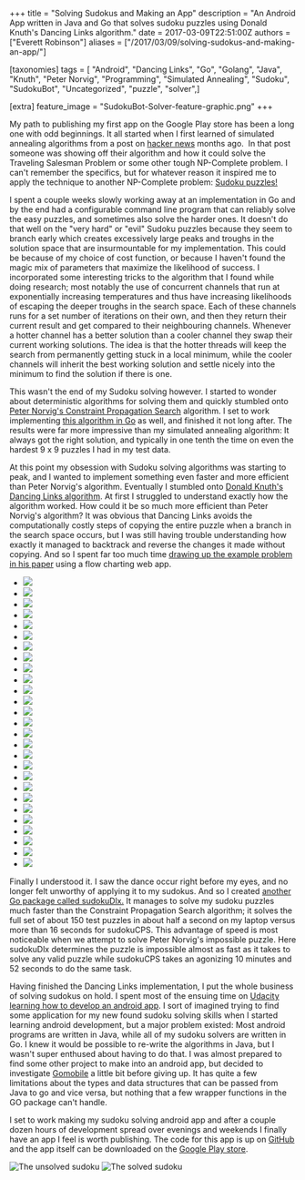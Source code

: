 +++
title = "Solving Sudokus and Making an App"
description = "An Android App written in Java and Go that solves sudoku puzzles using Donald Knuth's Dancing Links algorithm."
date = 2017-03-09T22:51:00Z
authors = ["Everett Robinson"]
aliases = ["/2017/03/09/solving-sudokus-and-making-an-app/"]

[taxonomies]
tags = [ "Android", "Dancing Links", "Go", "Golang", "Java", "Knuth", "Peter Norvig", "Programming", "Simulated Annealing", "Sudoku", "SudokuBot", "Uncategorized", "puzzle", "solver",]

[extra]
feature_image = "SudokuBot-Solver-feature-graphic.png"
+++

My path to publishing my first app on the Google Play store has been a long one with odd beginnings. It all started when I first learned of simulated annealing algorithms from a post on [hacker news](https://news.ycombinator.com/) months ago.  In that post someone was showing off their algorithm and how it could solve the Traveling Salesman Problem or some other tough NP-Complete problem. I can't remember the specifics, but for whatever reason it inspired me to apply the technique to another NP-Complete problem: [Sudoku puzzles!](https://github.com/evjrob/sudokuAnnealing)

I spent a couple weeks slowly working away at an implementation in Go and by the end had a configurable command line program that can reliably solve the easy puzzles, and sometimes also solve the harder ones. It doesn't do that well on the "very hard" or "evil" Sudoku puzzles because they seem to branch early which creates excessively large peaks and troughs in the solution space that are insurmountable for my implementation. This could be because of my choice of cost function, or because I haven't found the magic mix of parameters that maximize the likelihood of success. I incorporated some interesting tricks to the algorithm that I found while doing research; most notably the use of concurrent channels that run at exponentially increasing temperatures and thus have increasing likelihoods of escaping the deeper troughs in the search space. Each of these channels runs for a set number of iterations on their own, and then they return their current result and get compared to their neighbouring channels. Whenever a hotter channel has a better solution than a cooler channel they swap their current working solutions. The idea is that the hotter threads will keep the search from permanently getting stuck in a local minimum, while the cooler channels will inherit the best working solution and settle nicely into the minimum to find the solution if there is one.

This wasn't the end of my Sudoku solving however. I started to wonder about deterministic algorithms for solving them and quickly stumbled onto [Peter Norvig's Constraint Propagation Search](http://norvig.com/sudoku.html) algorithm. I set to work implementing [this algorithm in Go](https://github.com/evjrob/sudokuCps) as well, and finished it not long after. The results were far more impressive than my simulated annealing algorithm: It always got the right solution, and typically in one tenth the time on even the hardest 9 x 9 puzzles I had in my test data.

At this point my obsession with Sudoku solving algorithms was starting to peak, and I wanted to implement something even faster and more efficient than Peter Norvig's algorithm. Eventually I stumbled onto [Donald Knuth's Dancing Links algorithm](https://arxiv.org/abs/cs/0011047). At first I struggled to understand exactly how the algorithm worked. How could it be so much more efficient than Peter Norvig's algorithm? It was obvious that Dancing Links avoids the computationally costly steps of copying the entire puzzle when a branch in the search space occurs, but I was still having trouble understanding how exactly it managed to backtrack and reverse the changes it made without copying. And so I spent far too much time [drawing up the example problem in his paper](https://github.com/evjrob/dancing-links-visualized) using a flow charting web app.

<section class="splide" aria-label="Splide Basic HTML Example">
  <div class="splide__track">
		<ul class="splide__list">
      <li class="splide__slide"><img src="0-Dancing-Links-Start.png"></li>
      <li class="splide__slide"><img src="1-SearchA-CoverA.png"></li>
      <li class="splide__slide"><img src="2-SearchA-CoverD.png"></li>
      <li class="splide__slide"><img src="3-SearchA-CoverG.png"></li>
      <li class="splide__slide"><img src="4-SearchB-CoverB.png"></li>
      <li class="splide__slide"><img src="5-SearchB-CoverC.png"></li>
      <li class="splide__slide"><img src="6-SearchB-CoverF.png"></li>
      <li class="splide__slide"><img src="7-SearchE-CoverE.png"></li>
      <li class="splide__slide"><img src="8-SearchB-UncoverF.png"></li>
      <li class="splide__slide"><img src="9-SearchB-UncoverC.png"></li>
      <li class="splide__slide"><img src="10-SearchB-UncoverB.png"></li>
      <li class="splide__slide"><img src="11-SearchA-UncoverG.png"></li>
      <li class="splide__slide"><img src="12-SearchA-UncoverD.png"></li>
      <li class="splide__slide"><img src="13-SearchA-CoverD.png"></li>
      <li class="splide__slide"><img src="14-SearchB-CoverB.png"></li>
      <li class="splide__slide"><img src="15-SearchB-CoverC.png"></li>
      <li class="splide__slide"><img src="16-SearchB-CoverF.png"></li>
      <li class="splide__slide"><img src="17-SearchB-CoverG.png"></li>
      <li class="splide__slide"><img src="18-SearchE-CoverE.png"></li>
      <li class="splide__slide"><img src="19-SearchB-UncoverG.png"></li>
      <li class="splide__slide"><img src="20-SearchB-UncoverF.png"></li>
      <li class="splide__slide"><img src="21-SearchB-UncoverC.png"></li>
      <li class="splide__slide"><img src="22-SearchB-CoverG.png"></li>
      <li class="splide__slide"><img src="23-SearchC-CoverC.png"></li>
      <li class="splide__slide"><img src="24-SearchC-CoverE.png"></li>
      <li class="splide__slide"><img src="25-SearchC-CoverF.png"></li>
      <li class="splide__slide"><img src="26-Searchh-Return.png"></li>
		</ul>
  </div>
</section>

Finally I understood it. I saw the dance occur right before my eyes, and no longer felt unworthy of applying it to my sudokus. And so I created [another Go package called sudokuDlx.](https://github.com/evjrob/sudokuDlx) It manages to solve my sudoku puzzles much faster than the Constraint Propagation Search algorithm; it solves the full set of about 150 test puzzles in about half a second on my laptop versus more than 16 seconds for sudokuCPS. This advantage of speed is most noticeable when we attempt to solve Peter Norvig's impossible puzzle. Here sudokuDlx determines the puzzle is impossible almost as fast as it takes to solve any valid puzzle while sudokuCPS takes an agonizing 10 minutes and 52 seconds to do the same task.

Having finished the Dancing Links implementation, I put the whole business of solving sudokus on hold. I spent most of the ensuing time on [Udacity learning how to develop an android app](https://www.udacity.com/course/new-android-fundamentals--ud851). I sort of imagined trying to find some application for my new found sudoku solving skills when I started learning android development, but a major problem existed: Most android programs are written in Java, while all of my sudoku solvers are written in Go. I knew it would be possible to re-write the algorithms in Java, but I wasn't super enthused about having to do that. I was almost prepared to find some other project to make into an android app, but decided to investigate [Gomobile](https://godoc.org/golang.org/x/mobile/cmd/gomobile) a little bit before giving up. It has quite a few limitations about the types and data structures that can be passed from Java to go and vice versa, but nothing that a few wrapper functions in the GO package can't handle.

I set to work making my sudoku solving android app and after a couple dozen hours of development spread over evenings and weekends I finally have an app I feel is worth publishing. The code for this app is up on [GitHub](https://github.com/evjrob/SudokuBotSolver) and the app itself can be downloaded on the [Google Play store](https://play.google.com/store/apps/details?id=com.everettsprojects.sudokubotsolver&hl=en).

<div class="row">
  <img class="col half-width" style="height: revert" src="Screenshot_20170308-204149.png" alt="The unsolved sudoku"/>

  <img class="col half-width" style="height: revert" src="Screenshot_20170308-204203.png" alt="The solved sudoku" />
</div>

<script src=" https://cdn.jsdelivr.net/npm/@splidejs/splide@4.1.4/dist/js/splide.min.js "></script>
<link href=" https://cdn.jsdelivr.net/npm/@splidejs/splide@4.1.4/dist/css/splide.min.css " rel="stylesheet">
<script>
  document.addEventListener( 'DOMContentLoaded', function() {
    var splide = new Splide( '.splide' );
    splide.mount();
  } );
</script>
<style>
.splide__pagination__page.is-active {
  background: #cc3636;
  transform: scale(1.4);
  z-index: 1;
}
</style>